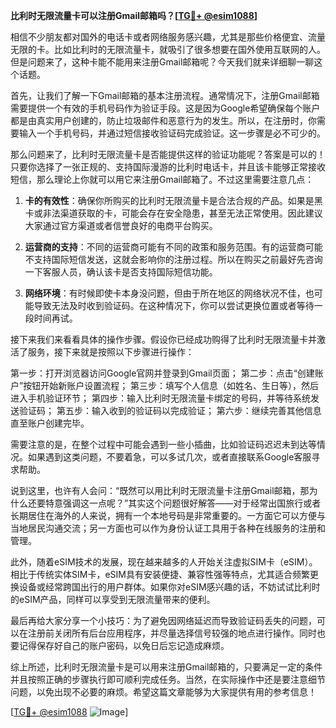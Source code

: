 **比利时无限流量卡可以注册Gmail邮箱吗？[[TG💪+ @esim1088](https://t.me/s/esim1088)]**

相信不少朋友都对国外的电话卡或者网络服务感兴趣，尤其是那些价格便宜、流量无限的卡。比如比利时的无限流量卡，就吸引了很多想要在国外使用互联网的人。但是问题来了，这种卡能不能用来注册Gmail邮箱呢？今天我们就来详细聊一聊这个话题。

首先，让我们了解一下Gmail邮箱的基本注册流程。通常情况下，注册Gmail邮箱需要提供一个有效的手机号码作为验证手段。这是因为Google希望确保每个账户都是由真实用户创建的，防止垃圾邮件和恶意行为的发生。所以，在注册时，你需要输入一个手机号码，并通过短信接收验证码完成验证。这一步骤是必不可少的。

那么问题来了，比利时无限流量卡是否能提供这样的验证功能呢？答案是可以的！只要你选择了一张正规的、支持国际漫游的比利时电话卡，并且该卡能够正常接收短信，那么理论上你就可以用它来注册Gmail邮箱了。不过这里需要注意几点：

1. **卡的有效性**：确保你所购买的比利时无限流量卡是合法合规的产品。如果是黑卡或非法渠道获取的卡，可能会存在安全隐患，甚至无法正常使用。因此建议大家通过官方渠道或者信誉良好的电商平台购买。

2. **运营商的支持**：不同的运营商可能有不同的政策和服务范围。有的运营商可能不支持国际短信发送，这就会影响你的注册过程。所以在购买之前最好先咨询一下客服人员，确认该卡是否支持国际短信功能。

3. **网络环境**：有时候即使卡本身没问题，但由于所在地区的网络状况不佳，也可能导致无法及时收到验证码。在这种情况下，你可以尝试更换位置或者等待一段时间再试。

接下来我们来看看具体的操作步骤。假设你已经成功购得了比利时无限流量卡并激活了服务，接下来就是按照以下步骤进行操作：

第一步：打开浏览器访问Google官网并登录到Gmail页面；
第二步：点击“创建账户”按钮开始新账户设置流程；
第三步：填写个人信息（如姓名、生日等），然后进入手机验证环节；
第四步：输入比利时无限流量卡绑定的号码，并等待系统发送验证码；
第五步：输入收到的验证码以完成验证；
第六步：继续完善其他信息直至账户创建完毕。

需要注意的是，在整个过程中可能会遇到一些小插曲，比如验证码迟迟未到达等情况。如果遇到这类问题，不要着急，可以多试几次，或者直接联系Google客服寻求帮助。

说到这里，也许有人会问：“既然可以用比利时无限流量卡注册Gmail邮箱，那为什么还要特意强调这一点呢？”其实这个问题很好解答——对于经常出国旅行或者长期居住在海外的人来说，拥有一个本地号码是非常重要的。一方面它可以方便与当地居民沟通交流；另一方面也可以作为身份认证工具用于各种在线服务的注册和管理。

此外，随着eSIM技术的发展，现在越来越多的人开始关注虚拟SIM卡（eSIM）。相比于传统实体SIM卡，eSIM具有安装便捷、兼容性强等特点，尤其适合频繁更换设备或经常跨国出行的用户群体。如果你对eSIM感兴趣的话，不妨试试比利时的eSIM产品，同样可以享受到无限流量带来的便利。

最后再给大家分享一个小技巧：为了避免因网络延迟而导致验证码丢失的问题，可以在注册前关闭所有后台应用程序，并尽量选择信号较强的地点进行操作。同时也要记得保存好自己的账户密码，以免日后忘记造成麻烦。

综上所述，比利时无限流量卡是可以用来注册Gmail邮箱的，只要满足一定的条件并且按照正确的步骤执行即可顺利完成任务。当然，在实际操作中还是要注意细节问题，以免出现不必要的麻烦。希望这篇文章能够为大家提供有用的参考信息！

[[TG💪+ @esim1088](https://t.me/s/esim1088) ![Image](https://i.postimg.cc/4NQfJmqS/Snipaste-2025-05-13-00-14-12.png)]